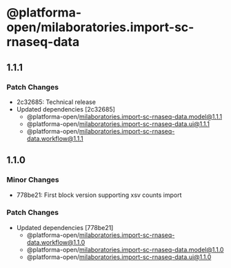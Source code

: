 # @platforma-open/milaboratories.import-sc-rnaseq-data

## 1.1.1

### Patch Changes

- 2c32685: Technical release
- Updated dependencies [2c32685]
  - @platforma-open/milaboratories.import-sc-rnaseq-data.model@1.1.1
  - @platforma-open/milaboratories.import-sc-rnaseq-data.ui@1.1.1
  - @platforma-open/milaboratories.import-sc-rnaseq-data.workflow@1.1.1

## 1.1.0

### Minor Changes

- 778be21: First block version supporting xsv counts import

### Patch Changes

- Updated dependencies [778be21]
  - @platforma-open/milaboratories.import-sc-rnaseq-data.workflow@1.1.0
  - @platforma-open/milaboratories.import-sc-rnaseq-data.model@1.1.0
  - @platforma-open/milaboratories.import-sc-rnaseq-data.ui@1.1.0
